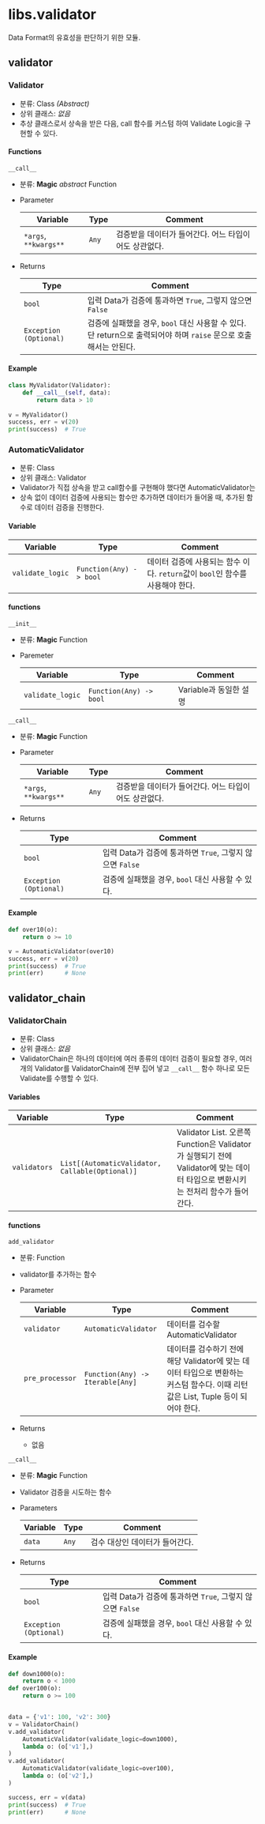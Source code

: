# libs.validator

Data Format의 유효성을 판단하기 위한 모듈.

## validator

### Validator
* 분류: Class _(Abstract)_
* 상위 클래스: _없음_
* 추상 클래스로서 상속을 받은 다음, call 함수를 커스텀 하여 Validate Logic을 구현할 수 있다.

#### Functions
```__call__```
* 분류: **Magic** _abstract_ Function
* Parameter

    |Variable|Type|Comment|
    |---|---|---|
    |```*args```, ```**kwargs**```|```Any```|검증받을 데이터가 들어간다. 어느 타입이어도 상관없다.|

* Returns

    |Type|Comment|
    |---|---|
    |```bool```|입력 Data가 검증에 통과하면 ```True```, 그렇지 않으면 ```False```|
    |```Exception (Optional)```|검증에 실패했을 경우, ```bool``` 대신 사용할 수 있다. 단 return으로 출력되어야 하며 ```raise``` 문으로 호출해서는 안된다.|

#### Example

```python
class MyValidator(Validator):
    def __call__(self, data):
        return data > 10
  
v = MyValidator()
success, err = v(20)
print(success)  # True
```

### AutomaticValidator
* 분류: Class
* 상위 클래스: Validator
* Validator가 직접 상속을 받고 call함수를 구현해야 했다면 AutomaticValidator는
* 상속 없이 데이터 검증에 사용되는 함수만 추가하면 데이터가 들어올 때, 추가된 함수로
데이터 검증을 진행한다.

#### Variable

|Variable|Type|Comment|
|---|---|---|
|```validate_logic```|```Function(Any) -> bool```|데이터 검증에 사용되는 함수 이다. ```return```값이 ```bool```인 함수를 사용해야 한다.|

#### functions

```__init__```

* 분류: **Magic** Function
* Paremeter

  |Variable|Type|Comment|
  |---|---|---|
  |```validate_logic```|```Function(Any) -> bool```|Variable과 동일한 설명|



```__call__```

* 분류: **Magic** Function
* Parameter

    |Variable|Type|Comment|
    |---|---|---|
    |```*args```, ```**kwargs**```|```Any```|검증받을 데이터가 들어간다. 어느 타입이어도 상관없다.|

* Returns

    |Type|Comment|
    |---|---|
    |```bool```|입력 Data가 검증에 통과하면 ```True```, 그렇지 않으면 ```False```|
    |```Exception (Optional)```|검증에 실패했을 경우, ```bool``` 대신 사용할 수 있다.|

#### Example

```python
def over10(o):
    return o >= 10

v = AutomaticValidator(over10)
success, err = v(20)
print(success)  # True
print(err)      # None
```

## validator_chain

### ValidatorChain
* 분류: Class
* 상위 클래스: _없음_
* ValidatorChain은 하나의 데이터에 여러 종류의 데이터 검증이 필요할 경우, 여러 개의 Validator를
ValidatorChain에 전부 집어 넣고 ```__call__``` 함수 하나로 모든 Validate를 수행할 수 있다.

#### Variables

|Variable|Type|Comment|
|---|---|---|
|```validators```|```List[(AutomaticValidator, Callable(Optional)]```|Validator List. 오른쪽 Function은 Validator가 실행되기 전에 Validator에 맞는 데이터 타입으로 변환시키는 전처리 함수가 들어간다.|


#### functions

```add_validator```
* 분류: Function
* validator를 추가하는 함수
* Parameter

    |Variable|Type|Comment|
    |---|---|---|
    |```validator```|```AutomaticValidator```|데이터를 검수할 AutomaticValidator|
    |```pre_processor```|```Function(Any) -> Iterable[Any]```|데이터를 검수하기 전에 해당 Validator에 맞는 데이터 타입으로 변환하는 커스텀 함수다. 이때 리턴값은 List, Tuple 등이 되어야 한다. |

* Returns
  * 없음

```__call__```

* 분류: **Magic** Function
* Validator 검증을 시도하는 함수
* Parameters

    |Variable|Type|Comment|
    |---|---|---|
    |```data```|```Any```|검수 대상인 데이터가 들어간다.|

* Returns

    |Type|Comment|
    |---|---|
    |```bool```|입력 Data가 검증에 통과하면 ```True```, 그렇지 않으면 ```False```|
    |```Exception (Optional)```|검증에 실패했을 경우, ```bool``` 대신 사용할 수 있다.|

#### Example

```python
def down1000(o):
    return o < 1000
def over100(o):
    return o >= 100


data = {'v1': 100, 'v2': 300}
v = ValidatorChain()
v.add_validator(
    AutomaticValidator(validate_logic=down1000),
    lambda o: (o['v1'],)
)
v.add_validator(
    AutomaticValidator(validate_logic=over100),
    lambda o: (o['v2'],)
)

success, err = v(data)
print(success)  # True
print(err)      # None

```
